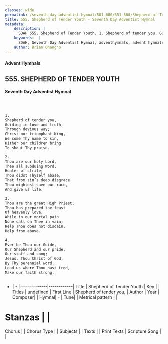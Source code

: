 ```yaml
---
classes: wide
permalink: /seventh-day-adventist-hymnal/501-600/551-560/Shepherd-of-Tender-Youth/
title: 555. Shepherd of Tender Youth - Seventh Day Adventist Hymnal
metadata:
    description: |
      SDAH 555. Shepherd of Tender Youth. 1. Shepherd of tender you, Guiding in love and truth, Through devious way; Christ our triumphant King, We come Thy name to sin, Hither our children bring To shout Thy praise.
    keywords:  |
      SDAH, Seventh Day Adventist Hymnal, adventhymnals, advent hymnals, Shepherd of Tender Youth, Shepherd of tender you, 
    author: Brian Onang'o
---
```


#### Advent Hymnals
## 555. SHEPHERD OF TENDER YOUTH
#### Seventh Day Adventist Hymnal

```txt



1.
Shepherd of tender you,
Guiding in love and truth,
Through devious way;
Christ our triumphant King,
We come Thy name to sin,
Hither our children bring
To shout Thy praise.

2.
Thou are our holy Lord,
Thee all subduing Word,
Healer of strife;
Thou didst Thyself abase,
That from sin’s deep disgrace
Thou mightest save our race,
And give us life.

3.
Thou are the great High Priest;
Thou has prepared the feast
Of heavenly love;
While in our mortal pain
None call on Thee in vain;
Help Thou does not disdain,
Help from above.

4.
Ever be Thou our Guide,
Our Shepherd and our pride,
Our staff and song;
Jesus, Thou Christ of God,
By Thy perennial word,
Lead us where Thou hast trod,
Make our faith strong.



```

- |   -  |
-------------|------------|
Title | Shepherd of Tender Youth |
Key |  |
Titles | undefined |
First Line | Shepherd of tender you, |
Author | 
Year | 
Composer|  |
Hymnal|  - |
Tune|  |
Metrical pattern | |
# Stanzas |  |
Chorus |  |
Chorus Type |  |
Subjects |  |
Texts |  |
Print Texts | 
Scripture Song |  |
  
